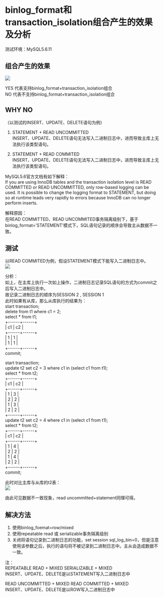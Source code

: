 binlog_format和transaction_isolation组合产生的效果及分析
============================================
测试环境：MySQL5.6.11

组合产生的效果
----------------------
![](https://github.com/wing324/MySQL-Github/blob/master/image/binlog_format%26transaction_isolation.png)

YES 代表支持binlog_format+transaction_isolation组合  
NO 代表不支持binlog_format+transaction_isolation组合  

WHY NO
------------
（以测试的INSERT、UPDATE、DELETE语句为例）  
1. STATEMENT + READ UNCOMMITTED  
INSERT、UPDATE、DELETE语句无法写入二进制日志中，进而导致主库上无法执行该类型语句。  

2. STATEMENT + READ COMMITED  
INSERT、UPDATE、DELETE语句无法写入二进制日志中，进而导致主库上无法执行该类型语句。  

MySQL5.6官方文档有如下解释：  
If you are using InnoDB tables and the transaction isolation level is READ COMMITTED or READ UNCOMMITTED, only row-based logging can be used. It is possible to change the logging format to STATEMENT, but doing so at runtime leads very rapidly to errors because InnoDB can no longer perform inserts.  

解释原因：  
在READ COMMITTED、READ UNCOMMITED事务隔离级别下，基于binlog_format=’STATEMENT’模式下，SQL语句记录的顺序会导致主从数据不一致。  

测试
------
以READ COMMITED为例，假设STATEMENT模式下能写入二进制日志中。  
![](https://github.com/wing324/MySQL-Github/blob/master/image/binlog_format%26transaction_isolation_test.png)

分析：  
如上，在主库上执行一次如上操作，二进制日志记录SQL语句的方式为commit之后写入二进制日志中。  
故记录二进制日志的顺序为SESSION 2 , SESSION 1  
此时如果有从库，那么从库执行的结果为：  
start transaction;  
delete from t1 where c1 = 2;  
select * from t1;  
+------+------+  
| c1   | c2   |  
+------+------+  
|    1 |    1 |  
|    1 |    1 |  
+------+------+  
commit;  

start transaction;  
update t2 set c2 = 3 where c1 in (select c1 from t1);  
select * from t2;  
+------+------+  
| c1   | c2   |  
+------+------+  
|    1 |    3 |  
|    2 |    2 |  
|    1 |    3 |  
|    2 |    2 |  
+------+------+  
update t2 set c2 = 4 where c1 in (select c1 from t1);  
select * from t2;  
+------+------+  
| c1   | c2   |  
+------+------+  
|    1 |    4 |  
|    2 |    2 |  
|    1 |    4 |  
|    2 |    2 |  
+------+------+  
commit;  

此时对比主库与从库的t2表：  
![](https://github.com/wing324/MySQL-Github/blob/master/image/binlog_format%26transaction_isolation_test01.png)

由此可见数据不一致现象，read uncommitted+statement同理可得。  

解决方法
-------------
1. 使用binlog_foemat=row/mixed  
2. 使用repeatable read 或 serializable事务隔离级别  
3. 关闭将语句记录到二进制日志的功能，set session sql_log_bin=0，但是注意使用该参数之后，执行的语句将不被记录到二进制日志中。主从会造成数据不一致。  

注：  
REPEATABLE READ + MIXED  SERIALIZABLE + MIXED  
INSERT、UPDATE、DELETE是以STATEMENT写入二进制日志中  

READ UNCOMMITTED + MIXED   READ COMMITTED + MIXED  
INSERT、UPDATE、DELETE是以ROW写入二进制日志中  